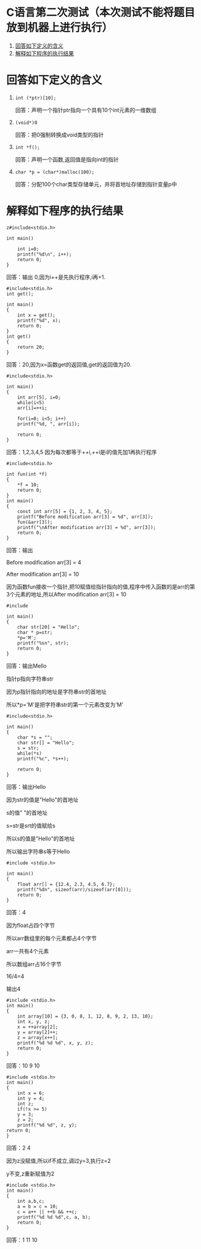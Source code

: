 
#  C语言第二次测试（本次测试不能将题目放到机器上进行执行）

1.  [回答如下定义的含义](#orgd033d40)
2.  [解释如下程序的执行结果](#org0f5bc09)


<a id="orgd033d40"></a>

# 回答如下定义的含义

1.  `int (*ptr)[10];`
    
    回答：声明一个指针ptr指向一个具有10个int元素的一维数组

2.  `(void*)0`
    
    回答：把0强制转换成void类型的指针

3.  `int *f();`
    
    回答：声明一个函数,返回值是指向int的指针

4.  `char *p = (char*)malloc(100);`
    
    回答：分配100个char类型存储单元，并将首地址存储到指针变量p中
    
    <a id="org0f5bc09"></a>

# 解释如下程序的执行结果

    z#include<stdio.h>
    
    int main()
    
        int i=0;
        printf("%d\n", i++);
        return 0;
    }

回答：输出 0,因为i++是先执行程序,i再+1.

    #include<stdio.h>
    int get();
    
    int main()
    {
        int x = get();
        printf("%d", x);
        return 0;
    }
    int get()
    {
        return 20;
    }

回答：20,因为x=函数get的返回值,get的返回值为20.

    #include<stdio.h>
    
    int main()
    {
        int arr[5], i=0;
        while(i<5)
    	arr[i]=++i;
    
        for(i=0; i<5; i++)
    	printf("%d, ", arr[i]);
    
        return 0;
    }

回答：1,2,3,4,5 因为每次都等于++i,++i是i的值先加1再执行程序

    #include<stdio.h>
    
    int fun(int *f)
    {
        *f = 10;
        return 0;
    }
    int main()
    {
        const int arr[5] = {1, 2, 3, 4, 5};
        printf("Before modification arr[3] = %d", arr[3]);
        fun(&arr[3]);
        printf("\nAfter modification arr[3] = %d", arr[3]);
        return 0;
    }

回答：输出

Before modification arr[3] = 4

After modification arr[3] = 10

因为函数fun接收一个指针,把10赋值给指针指向的值,程序中传入函数的是arr的第3个元素的地址,所以After modification arr[3] = 10

    #include
    
    int main()
    {
        char str[20] = "Hello";
        char * p=str;
        *p='M';
        printf("%sn", str);
        return 0;
    }

回答：输出Mello

指针p指向字符串str

因为p指针指向的地址是字符串str的首地址

所以*p='M'是把字符串str的第一个元素改变为'M'

    #include<stdio.h>
    
    int main()
    {
        char *s = "";
        char str[] = "Hello";
        s = str;
        while(*s)
    	printf("%c", *s++);
    
        return 0;
    }

回答：输出Hello

因为str的值是"Hello"的首地址

s的值" "的首地址

s=str是srt的值赋给s

所以s的值是"Hello"的首地址

所以输出字符串s等于Hello

    #include <stdio.h>
    
    int main()
    {
        float arr[] = {12.4, 2.3, 4.5, 6.7};
        printf("%dn", sizeof(arr)/sizeof(arr[0]));
        return 0;
    }

回答：4

因为float占四个字节

所以arr数组里的每个元素都占4个字节

arr一共有4个元素

所以数组arr占16个字节

16/4=4

输出4

    #include <stdio.h>
    int main()
    {
        int array[10] = {3, 0, 8, 1, 12, 8, 9, 2, 13, 10};
        int x, y, z;
        x = ++array[2];
        y = array[2]++;
        z = array[x++];
        printf("%d %d %d", x, y, z);
        return 0;
    }

回答：10 9 10

    #include <stdio.h>
    int main()
    {
        int x = 6;
        int y = 4;
        int z;
        if(!x >= 5)
        y = 3;
        z = 2;
        printf("%d %d", z, y);
    return 0;
    }

回答：2 4

因为z没赋值,所以if不成立,调过y=3,执行z=2

y不变,z重新赋值为2

    #include <stdio.h>
    int main()
    {
        int a,b,c;
        a = b = c = 10;
        c = a++ || ++b && ++c;
        printf("%d %d %d",c, a, b);
        return 0;
    }

回答：1 11 10

